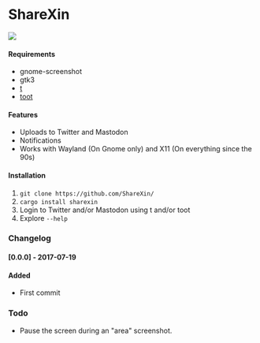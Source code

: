 # ShareXin  

![](https://raw.githubusercontent.com/thebitstick/ShareXin/master/ui.png)

#### Requirements
* gnome-screenshot  
* gtk3  
* [t](https://github.com/sferik/t)  
* [toot](https://github.com/ihabunek/toot)  

#### Features
* Uploads to Twitter and Mastodon
* Notifications
* Works with Wayland (On Gnome only) and X11 (On everything since the 90s)

#### Installation
1. `git clone https://github.com/ShareXin/`
2. `cargo install sharexin`
3. Login to Twitter and/or Mastodon using t and/or toot
4. Explore `--help`

### Changelog
#### [0.0.0] - 2017-07-19
#### Added
- First commit

### Todo
- Pause the screen during an "area" screenshot.
